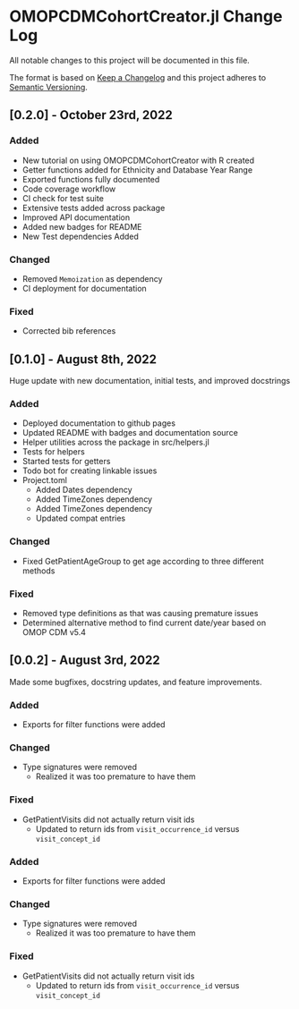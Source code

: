 # OMOPCDMCohortCreator.jl Change Log

All notable changes to this project will be documented in this file.
 
The format is based on [Keep a Changelog](http://keepachangelog.com/)
and this project adheres to [Semantic Versioning](http://semver.org/).

## [0.2.0] - October 23rd, 2022

### Added 

- New tutorial on using OMOPCDMCohortCreator with R created 
- Getter functions added for Ethnicity and Database Year Range
- Exported functions fully documented
- Code coverage workflow
- CI check for test suite
- Extensive tests added across package 
- Improved API documentation
- Added new badges for README 
- New Test dependencies Added

### Changed

- Removed `Memoization` as dependency 
- CI deployment for documentation

### Fixed 

- Corrected bib references 
 
## [0.1.0] - August 8th, 2022
 
Huge update with new documentation, initial tests, and improved docstrings

### Added

- Deployed documentation to github pages
- Updated README with badges and documentation source
- Helper utilities across the package in src/helpers.jl
- Tests for helpers
- Started tests for getters
- Todo bot for creating linkable issues
- Project.toml
	- Added Dates dependency
	- Added TimeZones dependency
	- Added TimeZones dependency
	- Updated compat entries

### Changed

- Fixed GetPatientAgeGroup to get age according to three different methods

### Fixed

- Removed type definitions as that was causing premature issues
- Determined alternative method to find current date/year based on OMOP CDM v5.4 

## [0.0.2] - August 3rd, 2022
 
Made some bugfixes, docstring updates, and feature improvements.
 
### Added

- Exports for filter functions were added
 
### Changed

- Type signatures were removed
	- Realized it was too premature to have them
 
### Fixed

- GetPatientVisits did not actually return visit ids
	- Updated to return ids from `visit_occurrence_id` versus `visit_concept_id`
 
 
### Added

- Exports for filter functions were added
 
### Changed

- Type signatures were removed
	- Realized it was too premature to have them
 
### Fixed

- GetPatientVisits did not actually return visit ids
	- Updated to return ids from `visit_occurrence_id` versus `visit_concept_id`
 
